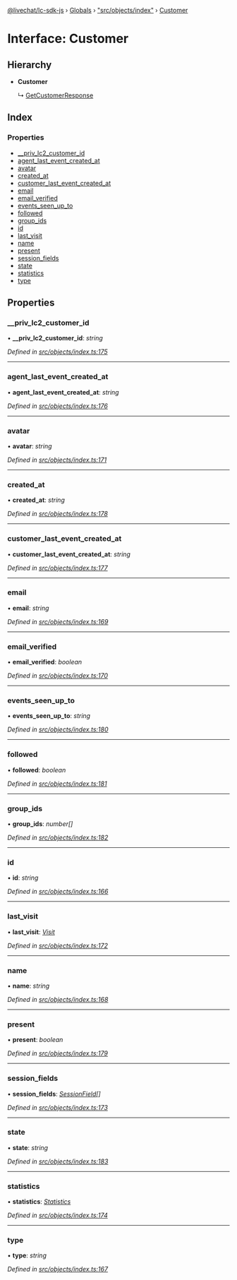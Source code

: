 [@livechat/lc-sdk-js](../README.md) › [Globals](../globals.md) › ["src/objects/index"](../modules/_src_objects_index_.md) › [Customer](_src_objects_index_.customer.md)

# Interface: Customer

## Hierarchy

* **Customer**

  ↳ [GetCustomerResponse](_src_agent_structures_.getcustomerresponse.md)

## Index

### Properties

* [__priv_lc2_customer_id](_src_objects_index_.customer.md#__priv_lc2_customer_id)
* [agent_last_event_created_at](_src_objects_index_.customer.md#agent_last_event_created_at)
* [avatar](_src_objects_index_.customer.md#avatar)
* [created_at](_src_objects_index_.customer.md#created_at)
* [customer_last_event_created_at](_src_objects_index_.customer.md#customer_last_event_created_at)
* [email](_src_objects_index_.customer.md#email)
* [email_verified](_src_objects_index_.customer.md#email_verified)
* [events_seen_up_to](_src_objects_index_.customer.md#events_seen_up_to)
* [followed](_src_objects_index_.customer.md#followed)
* [group_ids](_src_objects_index_.customer.md#group_ids)
* [id](_src_objects_index_.customer.md#id)
* [last_visit](_src_objects_index_.customer.md#last_visit)
* [name](_src_objects_index_.customer.md#name)
* [present](_src_objects_index_.customer.md#present)
* [session_fields](_src_objects_index_.customer.md#session_fields)
* [state](_src_objects_index_.customer.md#state)
* [statistics](_src_objects_index_.customer.md#statistics)
* [type](_src_objects_index_.customer.md#type)

## Properties

###  __priv_lc2_customer_id

• **__priv_lc2_customer_id**: *string*

*Defined in [src/objects/index.ts:175](https://github.com/livechat/lc-sdk-js/blob/aff69b2/src/objects/index.ts#L175)*

___

###  agent_last_event_created_at

• **agent_last_event_created_at**: *string*

*Defined in [src/objects/index.ts:176](https://github.com/livechat/lc-sdk-js/blob/aff69b2/src/objects/index.ts#L176)*

___

###  avatar

• **avatar**: *string*

*Defined in [src/objects/index.ts:171](https://github.com/livechat/lc-sdk-js/blob/aff69b2/src/objects/index.ts#L171)*

___

###  created_at

• **created_at**: *string*

*Defined in [src/objects/index.ts:178](https://github.com/livechat/lc-sdk-js/blob/aff69b2/src/objects/index.ts#L178)*

___

###  customer_last_event_created_at

• **customer_last_event_created_at**: *string*

*Defined in [src/objects/index.ts:177](https://github.com/livechat/lc-sdk-js/blob/aff69b2/src/objects/index.ts#L177)*

___

###  email

• **email**: *string*

*Defined in [src/objects/index.ts:169](https://github.com/livechat/lc-sdk-js/blob/aff69b2/src/objects/index.ts#L169)*

___

###  email_verified

• **email_verified**: *boolean*

*Defined in [src/objects/index.ts:170](https://github.com/livechat/lc-sdk-js/blob/aff69b2/src/objects/index.ts#L170)*

___

###  events_seen_up_to

• **events_seen_up_to**: *string*

*Defined in [src/objects/index.ts:180](https://github.com/livechat/lc-sdk-js/blob/aff69b2/src/objects/index.ts#L180)*

___

###  followed

• **followed**: *boolean*

*Defined in [src/objects/index.ts:181](https://github.com/livechat/lc-sdk-js/blob/aff69b2/src/objects/index.ts#L181)*

___

###  group_ids

• **group_ids**: *number[]*

*Defined in [src/objects/index.ts:182](https://github.com/livechat/lc-sdk-js/blob/aff69b2/src/objects/index.ts#L182)*

___

###  id

• **id**: *string*

*Defined in [src/objects/index.ts:166](https://github.com/livechat/lc-sdk-js/blob/aff69b2/src/objects/index.ts#L166)*

___

###  last_visit

• **last_visit**: *[Visit](_src_objects_index_.visit.md)*

*Defined in [src/objects/index.ts:172](https://github.com/livechat/lc-sdk-js/blob/aff69b2/src/objects/index.ts#L172)*

___

###  name

• **name**: *string*

*Defined in [src/objects/index.ts:168](https://github.com/livechat/lc-sdk-js/blob/aff69b2/src/objects/index.ts#L168)*

___

###  present

• **present**: *boolean*

*Defined in [src/objects/index.ts:179](https://github.com/livechat/lc-sdk-js/blob/aff69b2/src/objects/index.ts#L179)*

___

###  session_fields

• **session_fields**: *[SessionField](_src_objects_index_.sessionfield.md)[]*

*Defined in [src/objects/index.ts:173](https://github.com/livechat/lc-sdk-js/blob/aff69b2/src/objects/index.ts#L173)*

___

###  state

• **state**: *string*

*Defined in [src/objects/index.ts:183](https://github.com/livechat/lc-sdk-js/blob/aff69b2/src/objects/index.ts#L183)*

___

###  statistics

• **statistics**: *[Statistics](_src_objects_index_.statistics.md)*

*Defined in [src/objects/index.ts:174](https://github.com/livechat/lc-sdk-js/blob/aff69b2/src/objects/index.ts#L174)*

___

###  type

• **type**: *string*

*Defined in [src/objects/index.ts:167](https://github.com/livechat/lc-sdk-js/blob/aff69b2/src/objects/index.ts#L167)*
